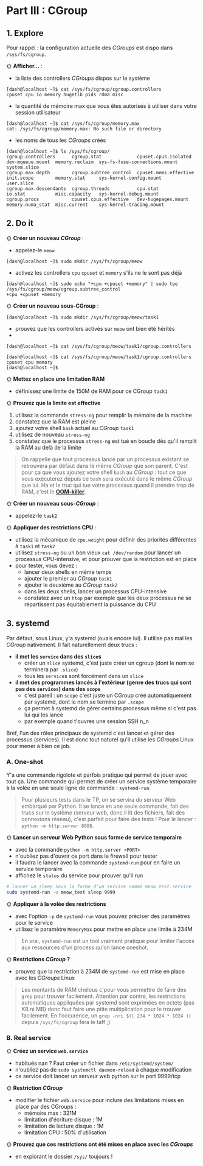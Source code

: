 
# Part III : CGroup

## 1. Explore

Pour rappel : la configuration actuelle des *CGroups* est dispo dans `/sys/fs/cgroup`.

🌞 **Afficher...** :

- la liste des controllers *CGroups* dispos sur le système
```
[dash@localhost ~]$ cat /sys/fs/cgroup/cgroup.controllers 
cpuset cpu io memory hugetlb pids rdma misc
```

- la quantité de mémoire max que vous êtes autorisés à utiliser dans votre session utilisateur
```
[dash@localhost ~]$ cat /sys/fs/cgroup/memory.max
cat: /sys/fs/cgroup/memory.max: No such file or directory
```

- les noms de tous les *CGroups* créés
```
[dash@localhost ~]$ ls /sys/fs/cgroup/
cgroup.controllers      cgroup.stat             cpuset.cpus.isolated   dev-mqueue.mount  memory.reclaim  sys-fs-fuse-connections.mount  system.slice
cgroup.max.depth        cgroup.subtree_control  cpuset.mems.effective  init.scope        memory.stat     sys-kernel-config.mount        user.slice
cgroup.max.descendants  cgroup.threads          cpu.stat               io.stat           misc.capacity   sys-kernel-debug.mount
cgroup.procs            cpuset.cpus.effective   dev-hugepages.mount    memory.numa_stat  misc.current    sys-kernel-tracing.mount
```

## 2. Do it

🌞 **Créer un nouveau *CGroup*** :

- appelez-le `meow`
```
[dash@localhost ~]$ sudo mkdir /sys/fs/cgroup/meow
```
- activez les controllers `cpu` `cpuset` et `memory` s'ils ne le sont pas déjà
```
[dash@localhost ~]$ sudo echo "+cpu +cpuset +memory" | sudo tee /sys/fs/cgroup/meow/cgroup.subtree_control
+cpu +cpuset +memory
```

🌞 **Créer un nouveau sous-CGroup** :

```
[dash@localhost ~]$ sudo mkdir /sys/fs/cgroup/meow/task1
```

- prouvez que les controllers activés sur `meow` ont bien été hérités
- 
```
[dash@localhost ~]$ cat /sys/fs/cgroup/meow/task1/cgroup.controllers 

[dash@localhost ~]$ cat /sys/fs/cgroup/meow/task1/cgroup.controllers 
cpuset cpu memory
[dash@localhost ~]$ 
```

🌞 **Mettez en place une limitation RAM**

- définissez une limite de 150M de RAM pour ce CGroup `task1`

🌞 **Prouvez que la limite est effective**

1. utilisez la commande `stress-ng` pour remplir la mémoire de la machine
2. constatez que la RAM est pleine
3. ajoutez votre shell `bash` actuel au *CGroup* `task1`
4. utilisez de nouveau `stress-ng`
5. constatez que le processus `stress-ng` est tué en boucle dès qu'il remplit la RAM au delà de la limite

> On rappelle que tout processus lancé par un processus existant se retrouvera par défaut dans le même *CGroup* que son parent. C'est pour ça que vous ajoutez votre shell `bash` au *CGroup* : tout ce que vous exécuterez depuis ce `bash` sera exécuté dans le même *CGroup* que lui. Ha et le truc qui tue votre processus quand il prendre trop de RAM, c'est le [**OOM-killer**](https://en.wikipedia.org/wiki/Out_of_memory).


🌞 **Créer un nouveau sous-*CGroup*** :

- appelez-le `task2`

🌞 **Appliquer des restrictions CPU** :

- utilisez la mécanique de `cpu.weight` pour définir des priorités différentes à `task1` et `task2`
- utilisez `stress-ng` ou un bon vieux `cat /dev/random` pour lancer un processus CPU-intensive, et pour prouver que la restriction est en place
- pour tester, vous devez :
  - lancer deux shells en même temps
  - ajouter le premier au *CGroup* `task1`
  - ajouter le deuxième au *CGroup* `task2`
  - dans les deux shells, lancer un processus CPU-intensive
  - constatez avec un `htop` par exemple que les deux processus ne se répartissent pas équitablement la puissance du CPU

## 3. systemd

Par défaut, sous Linux, y'a systemd (ouais encore lui). Il utilise pas mal les *CGroup* nativement. Il fait naturellement deux trucs :

- **il met les `service` dans des `slice`s**
  - créer un `slice` systemd, c'est juste créer un cgroup (dont le nom se terminera par `.slice`)
  - tous les `service`s sont forcément dans un `slice`
- **il met des programmes lancés à l'extérieur (genre des trucs qui sont pas des `services`) dans des `scope`**
  - c'est pareil : un `scope` c'est juste un CGroup créé automatiquement par systemd, dont le nom se termine par `.scope`
  - ça permet à systemd de gérer certains processus même si c'est pas lui qui les lance
  - par exemple quand t'ouvres une session SSH n_n

Bref, l'un des rôles principaux de systemd c'est lancer et gérer des processus (services). Il est donc tout naturel qu'il utilise les *CGroups* Linux pour mener à bien ce job.

### A. One-shot

Y'a une commande rigolote et parfois pratique qui permet de jouer avec tout ça. Une commande qui permet de créer un service système temporaire à la volée en une seule ligne de commande : `systemd-run`.

> Pour plusieurs tests dans le TP, on se servira du serveur Web embarqué par Python. Il se lance en une seule commande, fait des trucs sur le système (serveur web, donc il lit des fichiers, fait des connexions réseau), c'est parfait pour faire des tests ! Pour le lancer : `python -m http.server 8888`.

🌞 **Lancer un serveur Web Python sous forme de service temporaire**

- avec la commande `python -m http.server <PORT>`
- n'oubliez pas d'ouvrir ce port dans le firewall pour tester
- il faudra le lancer avec la commande `systemd-run` pour en faire un service temporaire
- affichez le `status` du service pour prouver qu'il run

```bash
# lancer un sleep sous la forme d'un service nommé meow_test.service
sudo systemd-run -u meow_test sleep 9999
```

🌞 **Appliquer à la volée des restrictions**

- avec l'option `-p` de `systemd-run` vous pouvez préciser des paramètres pour le service
- utilisez le paramètre `MemoryMax` pour mettre en place une limite à 234M

> En vrai, `systemd-run` est un tool vraiment pratique pour limiter l'accès aux ressources d'un process qu'on lance oneshot.

🌞 **Restrictions *CGroup* ?**

- prouvez que la restriction à 234M de `systemd-run` est mise en place avec les *CGroups* Linux

> Les montants de RAM chelous c'pour vous permettre de faire des `grep` pour trouver facilement. Attention par contre, les restrictions automatiques appliquées par systemd sont exprimées en octets (pas KB ni MB) donc faut faire une ptite multiplication pour le trouver facilement. En l'occurence, un `grep -nri $(( 234 * 1024 * 1024 ))` depuis `/sys/fs/cgroup` fera le taff ;)

### B. Real service

🌞 **Créez un service `web.service`**

- habitués nan ? Faut créer un fichier dans `/etc/systemd/system/`
- n'oubliez pas de `sudo systemctl daemon-reload` à chaque modification
- ce service doit lancer un serveur web python sur le port 9999/tcp

🌞 **Restriction *CGroup***

- modifier le fichier `web.service` pour inclure des limitations mises en place par des CGroups :
  - mémoire max : 321M
  - limitation d'écriture disque : 1M
  - limitation de lecture disque : 1M
  - limitation CPU : 50% d'utilisation

🌞 **Prouvez que ces restrictions ont été mises en place avec les *CGroups***

- en explorant le dossier `/sys/` toujours !
